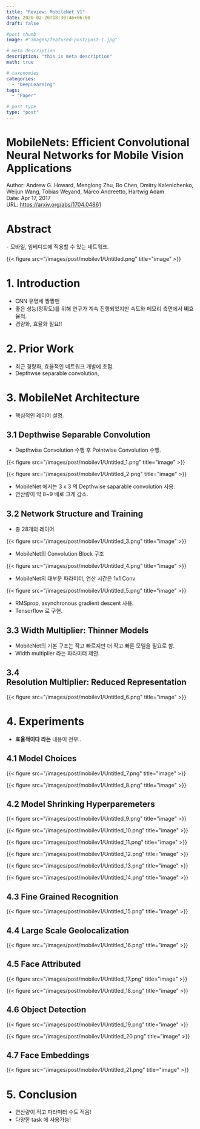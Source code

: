 ```yaml
---
title: "Review: MobileNet V1"
date: 2020-02-26T18:30:46+06:00
draft: false

#post thumb
image: #"images/featured-post/post-1.jpg"

# meta description
description: "this is meta description"
math: true

# taxonomies
categories:
  - "DeepLearning"
tags:
  - "Paper"

# post type
type: "post"
---
```


# MobileNets: Efficient Convolutional Neural Networks for Mobile Vision Applications

Author: Andrew G. Howard, Menglong Zhu, Bo Chen, Dmitry Kalenichenko, Weijun Wang, Tobias Weyand, Marco Andreetto, Hartwig Adam  
Date: Apr 17, 2017  
URL: https://arxiv.org/abs/1704.04861

# **Abstract**

- 모바일, 임베디드에 적용할 수 있는 네트워크.

{{< figure src="/images/post/mobilev1/Untitled.png" title="image" >}}

# **1. Introduction**

- CNN 유명세 짱짱맨
- 좋은 성능(정확도)를 위해 연구가 계속 진행되었지만 속도와 메모리 측면에서 ****비****효율적.
- 경량화, 효율화 필요!!

# **2. Prior Work**

- 최근 경량화, 효율적인 네트워크 개발에 초점.
- Depthwse separable convolution,

# **3. MobileNet Architecture**

- 핵심적인 레이어 설명.

## **3.1 Depthwise Separable Convolution**

- Depthwise Convolution 수행 후 Pointwise Convolution 수행.

{{< figure src="/images/post/mobilev1/Untitled_1.png" title="image" >}}

{{< figure src="/images/post/mobilev1/Untitled_2.png" title="image" >}}

- MobileNet 에서는 3 x 3 의 Depthwise saparable convolution 사용.
- 연산량이 약 8~9 배로 크게 감소.

## **3.2 Network Structure and Training**

- 총 28개의 레이어

{{< figure src="/images/post/mobilev1/Untitled_3.png" title="image" >}}

- MobileNet의 Convolution Block 구조

{{< figure src="/images/post/mobilev1/Untitled_4.png" title="image" >}}

- MobileNet의 대부분 파라미터, 연산 시간은 1x1 Conv

{{< figure src="/images/post/mobilev1/Untitled_5.png" title="image" >}}

- RMSprop, asynchronous gradient descent 사용.
- Tensorflow 로 구현.

## **3.3 Width Multiplier: Thinner Models**

- MobileNet의 기본 구조는 작고 빠르지만 더 작고 빠른 모델을 필요로 함.
- Width multiplier 라는 파라미터 제안.

## **3.4 Resolution Multiplier: Reduced Representation**

{{< figure src="/images/post/mobilev1/Untitled_6.png" title="image" >}}

# **4. Experiments**

- **효율적이다 라는** 내용이 전부..

## **4.1 Model Choices**

{{< figure src="/images/post/mobilev1/Untitled_7.png" title="image" >}}

{{< figure src="/images/post/mobilev1/Untitled_8.png" title="image" >}}

## **4.2 Model Shrinking Hyperparemeters**

{{< figure src="/images/post/mobilev1/Untitled_9.png" title="image" >}}

{{< figure src="/images/post/mobilev1/Untitled_10.png" title="image" >}}

{{< figure src="/images/post/mobilev1/Untitled_11.png" title="image" >}}

{{< figure src="/images/post/mobilev1/Untitled_12.png" title="image" >}}

{{< figure src="/images/post/mobilev1/Untitled_13.png" title="image" >}}

{{< figure src="/images/post/mobilev1/Untitled_14.png" title="image" >}}

## **4.3 Fine Grained Recognition**

{{< figure src="/images/post/mobilev1/Untitled_15.png" title="image" >}}

## **4.4 Large Scale Geolocalization**

{{< figure src="/images/post/mobilev1/Untitled_16.png" title="image" >}}

## **4.5 Face Attributed**

{{< figure src="/images/post/mobilev1/Untitled_17.png" title="image" >}}

{{< figure src="/images/post/mobilev1/Untitled_18.png" title="image" >}}

## **4.6 Object Detection**

{{< figure src="/images/post/mobilev1/Untitled_19.png" title="image" >}}

{{< figure src="/images/post/mobilev1/Untitled_20.png" title="image" >}}

## **4.7 Face Embeddings**

{{< figure src="/images/post/mobilev1/Untitled_21.png" title="image" >}}

# **5. Conclusion**

- 연산량이 적고 파라미터 수도 적음!
- 다양한 task 에 사용가능!